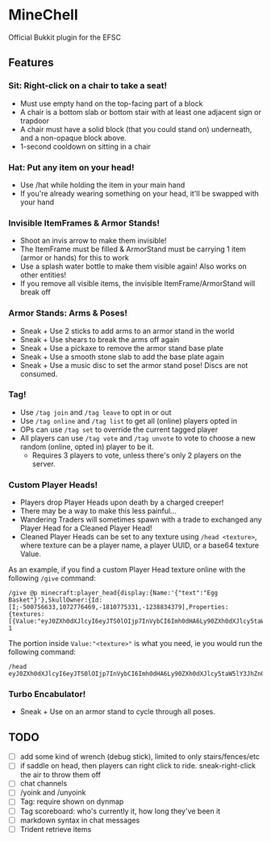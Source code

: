 # MineChell
Official Bukkit plugin for the EFSC

## Features

### Sit: Right-click on a chair to take a seat!
- Must use empty hand on the top-facing part of a block
- A chair is a bottom slab or bottom stair with at least one adjacent sign or trapdoor
- A chair must have a solid block (that you could stand on) underneath, and a non-opaque block above.
- 1-second cooldown on sitting in a chair
### Hat: Put any item on your head!
- Use /hat while holding the item in your main hand
- If you're already wearing something on your head, it'll be swapped with your hand
### Invisible ItemFrames & Armor Stands!
- Shoot an invis arrow to make them invisible!
- The ItemFrame must be filled & ArmorStand must be carrying 1 item (armor or hands) for this to work
- Use a splash water bottle to make them visible again! Also works on other entities!
- If you remove all visible items, the invisible ItemFrame/ArmorStand will break off
### Armor Stands: Arms & Poses!
- Sneak + Use 2 sticks to add arms to an armor stand in the world
- Sneak + Use shears to break the arms off again
- Sneak + Use a pickaxe to remove the armor stand base plate
- Sneak + Use a smooth stone slab to add the base plate again
- Sneak + Use a music disc to set the armor stand pose! Discs are not consumed.
### Tag!
- Use `/tag join` and `/tag leave` to opt in or out
- Use `/tag online` and `/tag list` to get all (online) players opted in
- OPs can use `/tag set` to override the current tagged player
- All players can use `/tag vote` and `/tag unvote` to vote to choose a new random (online, opted in) player to be it.
    - Requires 3 players to vote, unless there's only 2 players on the server.
### Custom Player Heads!
- Players drop Player Heads upon death by a charged creeper!
- There may be a way to make this less painful...
- Wandering Traders will sometimes spawn with a trade to exchanged any Player Head for a Cleaned Player Head!
- Cleaned Player Heads can be set to any texture using `/head <texture>`, where texture can be a player name, a player UUID, or a base64 texture Value.

As an example, if you find a custom Player Head texture online with the following `/give` command:
```
/give @p minecraft:player_head{display:{Name:'{"text":"Egg Basket"}'},SkullOwner:{Id:[I;-500756633,1072776469,-1810775331,-1238834379],Properties:{textures:[{Value:"eyJ0ZXh0dXJlcyI6eyJTS0lOIjp7InVybCI6Imh0dHA6Ly90ZXh0dXJlcy5taW5lY3JhZnQubmV0L3RleHR1cmUvYzE2ZDdiMjMyYjhkN2M3MWIxZDRlOTk3YzJkMWEyNGVjOTk3ODc4MWU1OTdmYTI1MWExMGFmNTUxZTBmMjRmNyJ9fX0="}]}}} 1
```
The portion inside `Value:"<texture>"` is what you need, ie you would run the following command:
```
/head eyJ0ZXh0dXJlcyI6eyJTS0lOIjp7InVybCI6Imh0dHA6Ly90ZXh0dXJlcy5taW5lY3JhZnQubmV0L3RleHR1cmUvYzE2ZDdiMjMyYjhkN2M3MWIxZDRlOTk3YzJkMWEyNGVjOTk3ODc4MWU1OTdmYTI1MWExMGFmNTUxZTBmMjRmNyJ9fX0=
```

### Turbo Encabulator!
- Sneak + Use on an armor stand to cycle through all poses.

## TODO
- [ ] add some kind of wrench (debug stick), limited to only stairs/fences/etc
- [ ] if saddle on head, then players can right click to ride. sneak-right-click the air to throw them off
- [ ] chat channels
- [ ] /yoink and /unyoink
- [ ] Tag: require shown on dynmap
- [ ] Tag scoreboard: who's currently it, how long they've been it
- [ ] markdown syntax in chat messages
- [ ] Trident retrieve items
